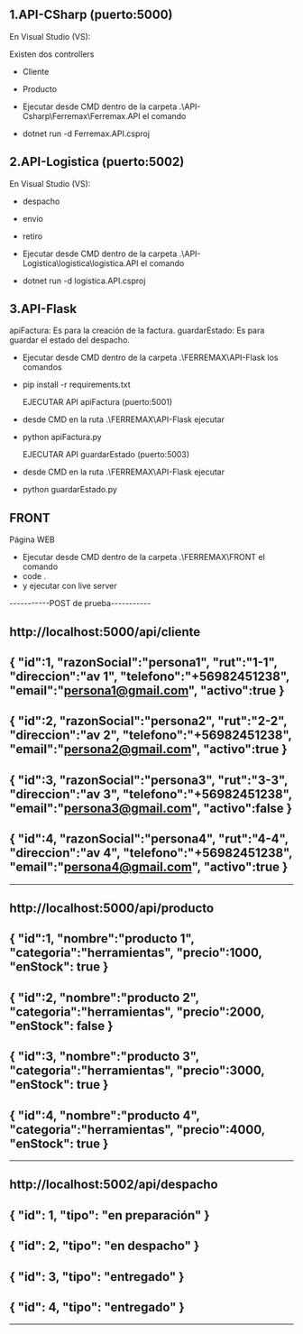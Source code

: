 ## 1.API-CSharp (puerto:5000)
En Visual Studio (VS):

Existen dos controllers
- Cliente
- Producto

- Ejecutar desde CMD dentro de la carpeta .\API-Csharp\Ferremax\Ferremax.API el comando
- dotnet run -d Ferremax.API.csproj
  
## 2.API-Logistica (puerto:5002)
En Visual Studio (VS):
- despacho
- envio
- retiro

- Ejecutar desde CMD dentro de la carpeta .\API-Logistica\logistica\logistica.API el comando
- dotnet run -d logistica.API.csproj

## 3.API-Flask
apiFactura: Es para la creación de la factura.
guardarEstado: Es para guardar el estado del despacho.

- Ejecutar desde CMD dentro de la carpeta .\FERREMAX\API-Flask los comandos
- pip install -r requirements.txt

  EJECUTAR API apiFactura (puerto:5001)
- desde CMD en la ruta .\FERREMAX\API-Flask ejecutar
- python apiFactura.py

  EJECUTAR API guardarEstado (puerto:5003)
- desde CMD en la ruta .\FERREMAX\API-Flask ejecutar
- python guardarEstado.py


## FRONT
Página WEB
- Ejecutar desde CMD dentro de la carpeta .\FERREMAX\FRONT el comando
- code .
- y ejecutar con live server


-----------POST de prueba-----------

http://localhost:5000/api/cliente
------------------------------------
{
    "id":1,
    "razonSocial":"persona1",
    "rut":"1-1",
    "direccion":"av 1",
    "telefono":"+56982451238",
    "email":"persona1@gmail.com",
    "activo":true
}
------------------------------------
{
    "id":2,
    "razonSocial":"persona2",
    "rut":"2-2",
    "direccion":"av 2",
    "telefono":"+56982451238",
    "email":"persona2@gmail.com",
    "activo":true
}
------------------------------------
{
    "id":3,
    "razonSocial":"persona3",
    "rut":"3-3",
    "direccion":"av 3",
    "telefono":"+56982451238",
    "email":"persona3@gmail.com",
    "activo":false
}
------------------------------------
{
    "id":4,
    "razonSocial":"persona4",
    "rut":"4-4",
    "direccion":"av 4",
    "telefono":"+56982451238",
    "email":"persona4@gmail.com",
    "activo":true
}
------------------------------------
------------------------------------

http://localhost:5000/api/producto
------------------------------------
{
    "id":1,
    "nombre":"producto 1",
    "categoria":"herramientas",
    "precio":1000,
    "enStock": true
}
------------------------------------
{
    "id":2,
    "nombre":"producto 2",
    "categoria":"herramientas",
    "precio":2000,
    "enStock": false
}
------------------------------------
{
    "id":3,
    "nombre":"producto 3",
    "categoria":"herramientas",
    "precio":3000,
    "enStock": true
}
------------------------------------
{
    "id":4,
    "nombre":"producto 4",
    "categoria":"herramientas",
    "precio":4000,
    "enStock": true
}
------------------------------------
------------------------------------

http://localhost:5002/api/despacho
----------------------------
{
    "id": 1,
    "tipo": "en preparación"
}
----------------------------
{
    "id": 2,
    "tipo": "en despacho"
}
----------------------------
{
    "id": 3,
    "tipo": "entregado"
}
----------------------------
{
    "id": 4,
    "tipo": "entregado"
}
----------------------------
----------------------------
